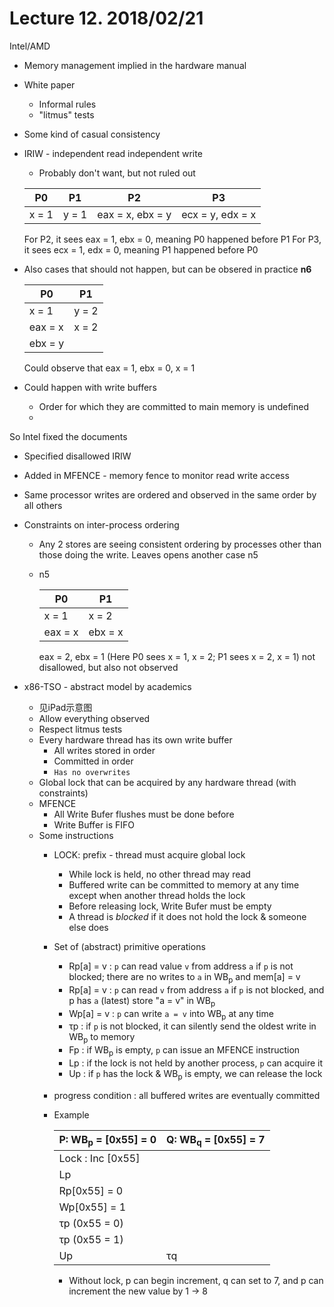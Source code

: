 # Lecture 12. 2018/02/21
Intel/AMD
* Memory management implied in the hardware manual
* White paper
    * Informal rules
    * "litmus" tests
* Some kind of casual consistency
* IRIW - independent read independent write
    * Probably don't want, but not ruled out

  P0 | P1 | P2 | P3 
  ---|---|---|---
  x = 1 | y = 1 | eax = x, ebx = y | ecx = y, edx = x

  For P2, it sees eax = 1, ebx = 0, meaning P0 happened before P1
  For P3, it sees ecx = 1, edx = 0, meaning P1 happened before P0

* Also cases that should not happen, but can be obsered in practice **n6**

  P0 | P1 
  --- | ---
  x = 1 | y = 2
  eax = x | x = 2
  ebx = y | |

  Could observe that eax = 1, ebx = 0, x = 1

* Could happen with write buffers
    * Order for which they are committed to main memory is undefined
    * 
So Intel fixed the documents
* Specified disallowed IRIW
* Added in MFENCE - memory fence to monitor read write access
* Same processor writes are ordered and observed in the same order by all others
* Constraints on inter-process ordering
    * Any 2 stores are seeing consistent ordering by processes other than those doing the write. Leaves opens another case n5
    * n5

      P0 | P1
      ---|---
      x = 1 | x = 2
      eax = x | ebx = x

      eax = 2, ebx = 1 (Here P0 sees x = 1, x = 2; P1 sees x = 2, x = 1)
      not disallowed, but also not observed
      
* x86-TSO - abstract model by academics
    * 见iPad示意图
    * Allow everything observed
    * Respect litmus tests
    * Every hardware thread has its own write buffer
        * All writes stored in order
        * Committed in order
        * `Has no overwrites`
    * Global lock that can be acquired by any hardware thread (with constraints)
    * MFENCE
        * All Write Bufer flushes must be done before
        * Write Buffer is FIFO
    * Some instructions
        * LOCK: prefix - thread must acquire global lock
            * While lock is held, no other thread may read
            * Buffered write can be committed to memory at any time except when another thread holds the lock
            * Before releasing lock, Write Bufer must be empty
            * A thread is _blocked_ if it does not hold the lock & someone else does
        * Set of (abstract) primitive operations
            * Rp[a] = v : `p` can read value `v` from address `a` if `p` is not blocked; there are no writes to `a` in WB<sub>p</sub> and mem[a] = v
            * Rp[a] = v : `p` can read `v` from address `a` if `p` is not blocked, and p has `a` (latest) store "a = v" in WB<sub>p</sub>
            * Wp[a] = v : `p` can write `a = v` into WB<sub>p</sub> at any time
            * &tau;p : if `p` is not blocked, it can silently send the oldest write in WB<sub>p</sub> to memory
            * Fp : if WB<sub>p</sub> is empty, `p` can issue an MFENCE instruction
            * Lp : if the lock is not held by another process, `p` can acquire it
            * Up : if `p` has the lock & WB<sub>p</sub> is empty, we can release the lock
        * progress condition : all buffered writes are eventually committed
        * Example

          | P: WB<sub>p</sub> = [0x55] = 0 | Q: WB<sub>q</sub> = [0x55] = 7 |
          |---|---|
          | Lock : Inc [0x55] | |
          | Lp | |
          | Rp[0x55] = 0 | |
          | Wp[0x55] = 1 | |
          | &tau;p (0x55 = 0) | |
          | &tau;p (0x55 = 1) | |
          | Up | &tau;q |

            * Without lock, p can begin increment, q can set to 7, and p can increment the new value by 1 &rarr; 8